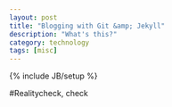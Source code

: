 ```yaml
---
layout: post
title: "Blogging with Git &amp; Jekyll"
description: "What's this?"
category: technology
tags: [misc]
---
```

{% include JB/setup %}

#Realitycheck, check


